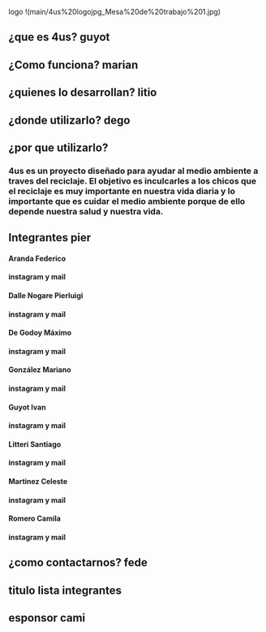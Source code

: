 

logo
!(main/4us%20logojpg_Mesa%20de%20trabajo%201.jpg)

## ¿que es 4us? guyot

## ¿Como funciona? marian

## ¿quienes lo desarrollan? litio

## ¿donde utilizarlo? dego

## ¿por que utilizarlo?
### 4us es un proyecto diseñado para ayudar al medio ambiente a traves del reciclaje. El objetivo es inculcarles a los chicos que el reciclaje es muy importante en nuestra vida diaria y lo importante que es cuidar el medio ambiente porque de ello depende nuestra salud y nuestra vida. 

## Integrantes pier

#### Aranda Federico
#### instagram y mail

#### Dalle Nogare Pierluigi
#### instagram y mail

#### De Godoy Máximo
#### instagram y mail

#### González Mariano
#### instagram y mail

#### Guyot Ivan
#### instagram y mail

#### Litteri Santiago
#### instagram y mail

#### Martinez Celeste
#### instagram y mail

#### Romero Camila
#### instagram y mail

## ¿como contactarnos? fede

## titulo lista integrantes 

## esponsor cami

